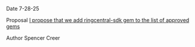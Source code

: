 Date
7-28-25

Proposal
[I propose that we add ringcentral-sdk gem to the list of approved gems](https://flipswitch.slack.com/archives/C02GC9LSTFT/p1753726678124049)

Author
Spencer Creer
